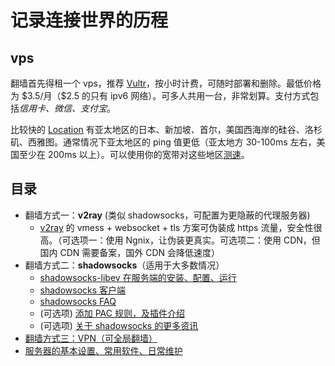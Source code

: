 # 记录连接世界的历程

## vps

翻墙首先得租一个 vps，推荐 [Vultr](https://www.vultr.com/?ref=6960892)，按小时计费，可随时部署和删除。最低价格为 \$3.5/月（\$2.5 的只有 ipv6 网络）。可多人共用一台，非常划算。支付方式包括*信用卡、微信、支付宝*。  

比较快的 [Location](https://www.vultr.com/features/datacenter-locations/?ref=6960892) 有亚太地区的日本、新加坡、首尔，美国西海岸的硅谷、洛杉矶、西雅图。通常情况下亚太地区的 ping 值更低（亚太地方 30-100ms 左右，美国至少在 200ms 以上）。可以使用你的宽带对这些地区[测速](https://www.vultr.com/resources/faq/?ref=6960892#downloadspeedtests)。  

## 目录

- 翻墙方式一：**v2ray** (类似 shadowsocks，可配置为更隐蔽的代理服务器)
    - [v2ray](https://www.v2ray.com/) 的 vmess + websocket + tls 方案可伪装成 https 流量，安全性很高。（可选项一：使用 Ngnix，让伪装更真实。可选项二：使用 CDN，但国内 CDN 需要备案，国外 CDN 会降低速度）
- 翻墙方式二：**shadowsocks**（适用于大多数情况）
    - [shadowsocks-libev 在服务端的安装、配置、运行](https://github.com/Huang-Libo/Internet/blob/master/shadowsocks-server-install.md)
    - [shadowsocks 客户端](https://github.com/Huang-Libo/Internet/blob/master/shadowsocks-client.md)
    - [shadowsocks FAQ](https://github.com/Huang-Libo/Internet/blob/master/shadowsocks-FAQ.md)
    - (可选项) [添加 PAC 规则，及插件介绍](https://github.com/Huang-Libo/Internet/blob/master/shadowsocks-custom-settings.md)
    - (可选项) [关于 shadowsocks 的更多资讯](https://github.com/Huang-Libo/Internet/blob/master/shadowsocks-read-more.md)
- [翻墙方式三：VPN（可全局翻墙）](https://github.com/Huang-Libo/Internet/blob/master/vpn.md)
- [服务器的基本设置、常用软件、日常维护](https://github.com/Huang-Libo/Internet/blob/master/server.md )

